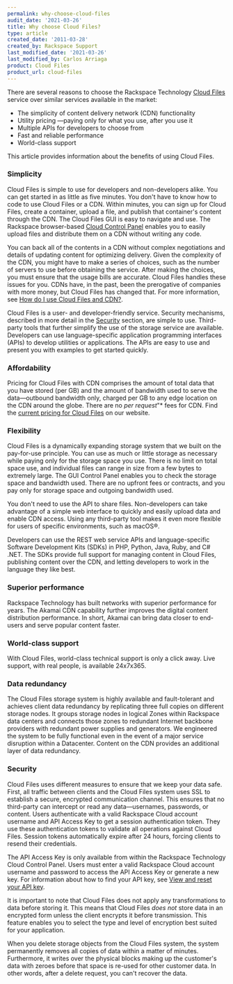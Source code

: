 ```yaml
---
permalink: why-choose-cloud-files
audit_date: '2021-03-26'
title: Why choose Cloud Files? 
type: article
created_date: '2011-03-28'
created_by: Rackspace Support
last_modified_date: '2021-03-26'
last_modified_by: Carlos Arriaga
product: Cloud Files
product_url: cloud-files
---
```


There are several reasons to choose the Rackspace Technology [Cloud
Files](https://www.rackspace.com/cloud/files) service over similar services
available in the market:

- The simplicity of content delivery network (CDN) functionality
- Utility pricing &mdash;paying only for what you use, after you use it
- Multiple APIs for developers to choose from
- Fast and reliable performance
- World-class support

This article provides information about the benefits of using Cloud Files.

### Simplicity

Cloud Files is simple to use for developers and non-developers alike. You can get started
in as little as five minutes. You don't have to know how to code to use Cloud Files or a CDN.
Within minutes, you can sign up for Cloud Files, create a container, upload a file, and publish
that container's content through the CDN. The Cloud Files GUI is easy to navigate and use. The
Rackspace browser-based [Cloud Control Panel](https://login.rackspace.com/) enables you to easily
upload files and distribute them on a CDN without writing any code.

You can back all of the contents in a CDN without complex negotiations and details of updating
content for optimizing delivery. Given the complexity of the CDN, you might have to make a series
of choices, such as the number of servers to use before obtaining the service. After making the
choices, you must ensure that the usage bills are accurate. Cloud Files handles these issues for
you. CDNs have, in the past, been the prerogative of companies with more money, but Cloud Files
has changed that. For more information, see [How do I use Cloud Files and CDN?](/support/how-to/getting-started-with-cloud-files-and-cdn).

Cloud Files is a user- and developer-friendly service. Security mechanisms, described in more
detail in the [Security](/support/how-to/why-choose-cloud-files) section, are simple to use.
Third-party tools that further simplify the use of the storage service are available. Developers
can use language-specific application programming interfaces (APIs) to develop utilities or
applications. The APIs are easy to use and present you with examples to get started quickly.

### Affordability

Pricing for Cloud Files with CDN comprises the amount of total data that you have stored (per GB)
and the amount of bandwidth used to serve the data&mdash;outbound bandwidth only, charged per GB
to any edge location on the CDN around the globe. There are no *per request*"* fees for CDN. Find
the [current pricing for Cloud Files](https://www.rackspace.com/openstack/public/servers/pricing)
on our website.

### Flexibility

Cloud Files is a dynamically expanding storage system that we built on the pay-for-use principle.
You can use as much or little storage as necessary while paying only for the storage space you use.
There is no limit on total space use, and individual files can range in size from a few bytes to
extremely large. The GUI Control Panel enables you to check the storage space and bandwidth used. There
are no upfront fees or contracts, and you pay only for storage space and outgoing bandwidth used.

You don't need to use the API to share files. Non-developers can take advantage of a simple web interface
to quickly and easily upload data and enable CDN access. Using any third-party tool makes it even
more flexible for users of specific environments, such as macOS&reg;.

Developers can use the REST web service APIs and language-specific Software Development Kits (SDKs) in PHP,
Python, Java, Ruby, and C# .NET. The SDKs provide full support for managing content in Cloud Files,
publishing content over the CDN, and letting developers to work in the language they like best.

### Superior performance

Rackspace Technology has built networks with superior performance for years. The Akamai CDN capability
further improves the digital content distribution performance. In short, Akamai can bring data closer
to end-users and serve popular content faster.

### World-class support

With Cloud Files, world-class technical support is only a click away. Live support, with real people,
is available 24x7x365.

### Data redundancy

The Cloud Files storage system is highly available and fault-tolerant and achieves client data redundancy
by replicating three full copies on different storage nodes. It groups storage nodes in logical Zones within
Rackspace data centers and connects those zones to redundant Internet backbone providers with redundant power
supplies and generators. We engineered the system to be fully functional even in the event of a major service
disruption within a Datacenter. Content on the CDN provides an additional layer of data redundancy.

### Security

Cloud Files uses different measures to ensure that we keep your data safe. First, all traffic between clients
and the Cloud Files system uses SSL to establish a secure, encrypted communication channel. This ensures that
no third-party can intercept or read any data&mdash;usernames, passwords, or content. Users authenticate with
a valid Rackspace Cloud account username and API Access Key to get a session authentication token. They use
these authentication tokens to validate all operations against Cloud Files. Session tokens automatically expire
after 24 hours, forcing clients to resend their credentials.

The API Access Key is only available from within the Rackspace Technology Cloud Control Panel. Users must enter
a valid Rackspace Cloud account username and password to access the API Access Key or generate a new key. For
information about how to find your API key, see [View and reset your API key](/support/how-to/view-and-reset-your-api-key).

It is important to note that Cloud Files does not apply any transformations to data before storing it. This means
that Cloud Files *does not* store data in an encrypted form unless the client encrypts it before transmission.
This feature enables you to select the type and level of encryption best suited for your application.

When you delete storage objects from the Cloud Files system, the system permanently removes all copies of data within
a matter of minutes. Furthermore, it writes over the physical blocks making up the customer's data with zeroes before
that space is re-used for other customer data. In other words, after a delete request, you can't recover the data.
